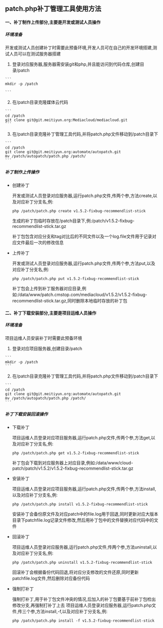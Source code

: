 ## patch.php补丁管理工具使用方法

#### 一、补丁制作上传部分,主要是开发或测试人员操作

##### 环境准备
  
开发或测试人员创建补丁时需要此预备环境,开发人员可在自己的开发环境搭建,测试人员可以在测试服务器搭建

  1. 登录对应服务器,服务器需安装git和php,并且能访问到代码仓库,创建目录/patch    
    
    ```
    mkdir -p /patch
    
    ```

  2. 在/patch目录克隆媒体云代码
    
    ```
    cd /patch
    git clone git@git.meitiyun.org:Mediacloud/mediacloud.git
    ```

  3. 在/patch目录克隆补丁管理工具代码,并将patch.php文件移动到/patch目录下
    
    ```
    cd /patch
    git clone git@git.meitiyun.org:automate/autopatch.git
    mv /patch/autopatch/patch.php /patch/
    ```

##### 补丁制作上传操作

  - 创建补丁

    开发或测试人员登录对应服务器,运行patch.php文件,传两个参,方法create,以及对应补丁分支名,例:
    
    ```
    php /patch/patch.php create v1.5.2-fixbug-recommendlist-stick
    ```
    
    生成的补丁包临时存放在/patch目录下,例:/patch/v1.5.2-fixbug-recommendlist-stick.tar.gz
    
    补丁包包含对应分支和tag对比后的不同文件以及一个log.file文件用于记录对应文件最后一次的修改信息

  - 上传补丁

    开发或测试人员登录对应服务器,运行patch.php文件,传两个参,方法put,以及对应补丁分支名,例:
      
    ```
    php /patch/patch.php put v1.5.2-fixbug-recommendlist-stick
    ```
    
    补丁包会上传到补丁服务器对应目录,例如:/data/www/patch.cmstop.com/mediacloud/v1.5.2/v1.5.2-fixbug-recommendlist-stick.tar.gz,同时删除本地临时存放的补丁包

#### 二、补丁下载安装部分,主要是项目运维人员操作

##### 环境准备
  
  项目运维人员安装补丁时需要此预备环境

  1. 登录对应项目服务器,创建目录/patch
    
    ```
    mkdir -p /patch
    ```
    
  2. 在/patch目录克隆补丁管理工具代码,并将patch.php文件移动到/patch目录下
  
    ```
    cd /patch
    git clone git@git.meitiyun.org:automate/autopatch.git
    mv /patch/autopatch/patch.php /patch/
    ```

##### 补丁下载安装回滚操作

  - 下载补丁

	  项目运维人员登录对应项目服务器,运行patch.php文件,传两个参,方法get,以及对应补丁分支名,例:
		
    ```
   	php /patch/patch.php get v1.5.2-fixbug-recommendlist-stick
   	```
   	
    补丁包会下载到对应服务器上对应目录,例如:/data/www/cloud-patch/patch/v1.5.2/v1.5.2-fixbug-recommendlist-stick.tar.gz

  - 安装补丁
	    
    项目运维人员登录对应项目服务器,运行patch.php文件,传两个参,方法install,以及对应补丁分支名,例:
		
    ```
   	php /patch/patch.php install v1.5.2-fixbug-recommendlist-stick
   	```
   	
    安装补丁会备份原文件及对应patch中的file.log用于回退,同时更新对应大版本目录下patchfile.log记录文件修改,然后用补丁包中的文件替换对应代码中的文件

  - 回滚补丁
	  
    项目运维人员登录对应服务器,运行patch.php文件,传两个参,方法uninstall,以及对应补丁分支名,例:
		
    ```
   	php /patch/patch.php uninstall v1.5.2-fixbug-recommendlist-stick
   	```
   	
    回滚补丁会根据备份代码回退,将对应分支修改的文件还原,同时更新patchfile.log文件,然后删除对应备份代码

  - 强制打补丁
	    
    强制打补丁,用于补丁包文件冲突的情况,后加入的补丁包要基于前补丁包检出修改分支,再强制打补丁上去
    项目运维人员登录对应服务器,运行patch.php文件,传三个参,方法install,-f,以及对应补丁分支名,例:
		
    ```
   	php /patch/patch.php install -f v1.5.2-fixbug-recommendlist-stick
   	```